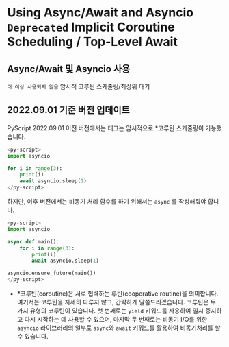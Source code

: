 # Using Async/Await and Asyncio `Deprecated` Implicit Coroutine Scheduling / Top-Level Await
## Async/Await 및 Asyncio 사용 
`더 이상 사용되지 않음` 암시적 코루틴 스케줄링/최상위 대기

## 2022.09.01 기준 버전 업데이트
PyScript 2022.09.01 이전 버전에서는 <py-sciprt> 태그는 암시적으로 *코루틴 스케줄링이 가능했습니다.
```py
<py-script>
import asyncio

for i in range(3):
    print(i)
    await asyncio.sleep(1)
</py-script>
```

하지만, 이후 버전에서는 비동기 처리 함수를 하기 위해서는 `async` 를 작성해줘야 합니다.
```py
<py-script>
import asyncio

async def main():
    for i in range(3):
        print(i)
        await asyncio.sleep(1)

asyncio.ensure_future(main())
</py-script>
```



- *코루틴(coroutine)은 서로 협력하는 루틴(cooperative routine)을 의미합니다.
여기서는 코루틴을 자세히 다루지 않고, 간략하게 말씀드리겠습니다.
코루틴은 두 가지 유형의 코루틴이 있습니다.
첫 번째로는 `yield` 키워드를 사용하여 일시 중지하고 다시 시작하는 데 사용할 수 있으며, 마지막 두 번째로는 비동기 I/O를 위한 `asyncio` 라이브러리의 일부로 `async`와 `await` 키워드를 활용하여 비동기처리를 할 수 있습니다.

